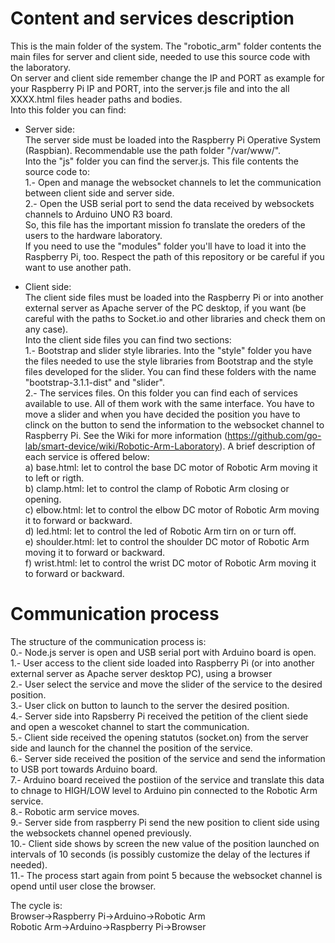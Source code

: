 Content and services description
================================
This is the main folder of the system. The "robotic_arm" folder contents the main files for server and client side, needed to use this source code with the laboratory.<br>
On server and client side remember change the IP and PORT as example for your Raspberry Pi IP and PORT, into the server.js file and into the all XXXX.html files header paths and bodies.<br>
Into this folder you can find:

- Server side:<br> 
  The server side must be loaded into the Raspberry Pi Operative System (Raspbian). Recommendable use the path folder "/var/www/".<br>
  Into the "js" folder you can find the server.js. This file contents the source code to:<br>
  1.- Open and manage the websocket channels to let the communication between client side and server side.<br>
  2.- Open the USB serial port to send the data received by websockets channels to Arduino UNO R3 board.<br>
  So, this file has the important mission fo translate the oreders of the users to the hardware laboratory.<br>
  If you need to use the "modules" folder you'll have to load it into the Raspberry Pi, too. Respect the path of this repository or be careful if you want to use another path.<br>

- Client side:<br>
  The client side files must be loaded into the Raspberry Pi or into another external server as Apache server of the PC desktop, if you want (be careful with the paths to Socket.io and other libraries and check them on any case).<br>
  Into the client side files you can find two sections:<br>
  1.- Bootstrap and slider style libraries. Into the "style" folder you have the files needed to use the style libraries from Bootstrap and the style files developed for the slider. You can find these folders with the name "bootstrap-3.1.1-dist" and "slider".<br>
  2.- The services files. On this folder you can find each of services available to use. All of them work with the same interface. You have to move a slider and when you have decided the position you have to clinck on the button to send the information to the websocket channel to Raspberry Pi. See the Wiki for more information (https://github.com/go-lab/smart-device/wiki/Robotic-Arm-Laboratory). A brief description of each service is offered below:<br>
      a) base.html: let to control the base DC motor of Robotic Arm moving it to left or rigth.<br>
      b) clamp.html: let to control the clamp of Robotic Arm closing or opening.<br>
      c) elbow.html: let to control the elbow DC motor of Robotic Arm moving it to forward or backward.<br>
      d) led.html: let to control the led of Robotic Arm tirn on or turn off.<br>
      e) shoulder.html: let to control the shoulder DC motor of Robotic Arm moving it to forward or backward.<br>
      f) wrist.html: let to control the wrist DC motor of Robotic Arm moving it to forward or backward.<br>

Communication process
=====================
The structure of the communication process is:<br>
  0.- Node.js server is open and USB serial port with Arduino board is open.<br>
  1.- User access to the client side loaded into Raspberry Pi (or into another external server as Apache server desktop PC), using a browser<br>
  2.- User select the service and move the slider of the service to the desired position.<br>
  3.- User click on button to launch to the server the desired position.<br>
  4.- Server side into Rapsberry Pi received the petition of the client siede and open a wescoket channel to start the communication.<br>
  5.- Client side received the opening statutos (socket.on) from the server side and launch for the channel the position of the service.<br>
  6.- Server side received the position of the service and send the information to USB port towards Arduino board.<br>
  7.- Arduino board received the postiion of the service and translate this data to chnage to HIGH/LOW level to Arduino pin connected to the Robotic Arm service.<br>
  8.- Robotic arm service moves.<br>
  9.- Server side from raspberry Pi send the new position to client side using the websockets channel opened previously.<br>
  10.- Client side shows by screen the new value of the position launched on intervals of 10 seconds (is possibly customize the delay of the lectures if needed).<br>
  11.- The process start again from point 5 because the websocket channel is opend until user close the browser.<br>

The cycle is:<br>
Browser->Raspberry Pi->Arduino->Robotic Arm<br>
Robotic Arm->Arduino->Raspberry Pi->Browser <br>
